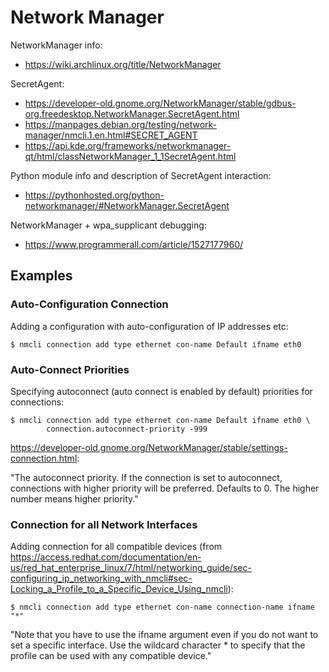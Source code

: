 # Network Manager

NetworkManager info:
* https://wiki.archlinux.org/title/NetworkManager

SecretAgent:
* https://developer-old.gnome.org/NetworkManager/stable/gdbus-org.freedesktop.NetworkManager.SecretAgent.html
* https://manpages.debian.org/testing/network-manager/nmcli.1.en.html#SECRET_AGENT
* https://api.kde.org/frameworks/networkmanager-qt/html/classNetworkManager_1_1SecretAgent.html

Python module info and description of SecretAgent interaction:
* https://pythonhosted.org/python-networkmanager/#NetworkManager.SecretAgent

NetworkManager + wpa_supplicant debugging:
* https://www.programmerall.com/article/1527177960/

## Examples

### Auto-Configuration Connection

Adding a configuration with auto-configuration of IP addresses etc:

```
$ nmcli connection add type ethernet con-name Default ifname eth0
```

### Auto-Connect Priorities

Specifying autoconnect (auto connect is enabled by default) priorities for
connections:

```
$ nmcli connection add type ethernet con-name Default ifname eth0 \
        connection.autoconnect-priority -999
```

https://developer-old.gnome.org/NetworkManager/stable/settings-connection.html:

"The autoconnect priority. If the connection is set to autoconnect, connections
with higher priority will be preferred. Defaults to 0. The higher number means
higher priority."

### Connection for all Network Interfaces

Adding connection for all compatible devices (from
https://access.redhat.com/documentation/en-us/red_hat_enterprise_linux/7/html/networking_guide/sec-configuring_ip_networking_with_nmcli#sec-Locking_a_Profile_to_a_Specific_Device_Using_nmcli):

```console
$ nmcli connection add type ethernet con-name connection-name ifname "*"
```

"Note that you have to use the ifname argument even if you do not want to set a
specific interface. Use the wildcard character * to specify that the profile
can be used with any compatible device."
